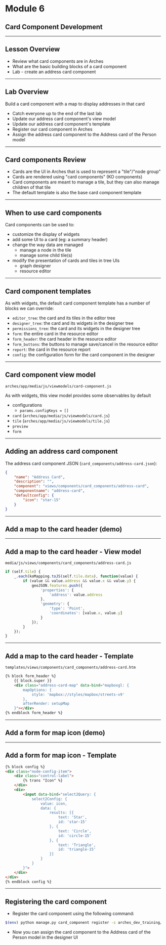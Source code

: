 <!-- sectionTitle: Module 6: Card Component Development -->

# Module 6
## Card Component Development

---

## Lesson Overview

- Review what card components are in Arches
- What are the basic building blocks of a card component
- Lab - create an address card component

---

## Lab Overview

Build a card component with a map to display addresses in that card
- Catch everyone up to the end of the last lab
- Update our address card component's view model
- Update our address card component's template
- Register our card component in Arches
- Assign the address card component to the Address card of the Person model

---

## Card components Review

- Cards are the UI in Arches that is used to represent a "tile"/"node group"
- Cards are rendered using "card components" (KO components)
- Card components are meant to manage a tile, but they can also manage children of that tile
- The default template is also the base card component template

---

## When to use card components

Card components can be used to:
- customize the display of widgets
- add some UI to a card (eg: a summary header)
- change the way data are managed
    - manage a node in the tile
    - manage some child tile(s)
- modify the presentation of cards and tiles in tree UIs
    - graph designer
    - resource editor

---

## Card component templates

As with widgets, the default card component template has a number of blocks we can override:
- `editor_tree`: the card and its tiles in the editor tree
- `designer_tree`: the card and its widgets in the designer tree
- `permissions_tree`: the card and its widgets in the designer tree
- `form`: the entire card in the resource editor
- `form_header`: the card header in the resource editor
- `form_buttons`: the buttons to manage save/cancel in the resource editor
- `report`: the card in the resource report
- `config`: the configuration form for the card component in the designer

---

## Card component view model

`arches/app/media/js/viewmodels/card-component.js`

As with widgets, this view model provides some observables by default
- configurations
    - `params.configKeys = []`
- `card` (`arches/app/media/js/viewmodels/card.js`)
- `tile` (`arches/app/media/js/viewmodels/tile.js`)
- `preview`
- `form`

---

## Adding an address card component

The address card component JSON (`card_components/address-card.json`):
```json
{
    "name": "Address Card",
    "description": "",
    "component": "views/components/card_components/address-card",
    "componentname": "address-card",
    "defaultconfig": {
        "icon": "star-15"
    }
}
```

---

## Add a map to the card header (demo)

---

## Add a map to the card header - View model

`media/js/views/components/card_components/address-card.js`

```js
if (self.tile) {
    _.each(koMapping.toJS(self.tile.data), function(value) {
        if (value && value.address && value.x && value.y) {
            geoJSON.features.push({
                'properties': {
                    'address': value.address
                },
                'geometry': {
                    'type': 'Point',
                    'coordinates': [value.x, value.y]
                }
            });
        }
    });
}
```

---

## Add a map to the card header - Template

`templates/views/components/card_components/address-card.htm`

```HTML
{% block form_header %}
    {{ block.super }}
    <div class="address-card-map" data-bind="mapboxgl: {
        mapOptions: {
            style: 'mapbox://styles/mapbox/streets-v9'
        },
        afterRender: setupMap
    }"></div>
{% endblock form_header %}
```

---

## Add a form for map icon (demo)

---

## Add a form for map icon - Template

```HTML
{% block config %}
<div class="node-config-item">
    <div class="control-label">
        {% trans "Icon" %}
    </div>
    <div>
        <input data-bind="select2Query: {
            select2Config: {
                value: icon,
                data: {
                    results: [{
                        text: 'Star',
                        id: 'star-15'
                    }, {
                        text: 'Circle',
                        id: 'circle-15'
                    }, {
                        text: 'Triangle',
                        id: 'triangle-15'
                    }]
                }
            }
        }">
    </div>
</div>
{% endblock config %}
```

---

## Registering the card component

- Register the card component using the following command:
```bash
$(env) python manage.py card_component register -s arches_dev_training/card_components/address-card.json
```
- Now you can assign the card component to the Address card of the Person model in the designer UI
